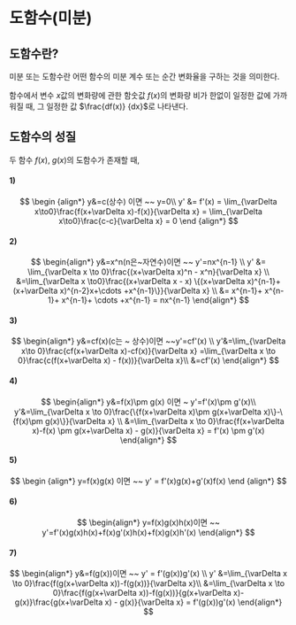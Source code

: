 # 도함수(미분)

## 도함수란?

미분 또는 도함수란 어떤 함수의 미분 계수 또는 순간 변화율을 구하는 것을 의미한다.

함수에서 변수 $x$값의 변화량에 관한 함숫값 $f(x)$의 변화량 비가 한없이 일정한 값에 가까워질 때, 그 일정한 값 $\frac{df(x)} {dx}$로 나타낸다.

## 도함수의 성질

두 함수 $f(x)$, $g(x)$의 도함수가 존재할 때,

#### 1)

$$
\begin {align*}
y&=c(상수) 이면 ~~ y=0\\
y' &= f'(x) = \lim_{\varDelta x\to0}\frac{f(x+\varDelta x)-f(x)}{\varDelta x} = \lim_{\varDelta x\to0}\frac{c-c}{\varDelta x} = 0
\end {align*}
$$



#### 2)

$$
\begin{align*}
y&=x^n(n은~자연수)이면 ~~ y'=nx^{n-1} \\
y' &= \lim_{\varDelta x \to 0}\frac{(x+\varDelta x)^n - x^n}{\varDelta x} \\ &=\lim_{\varDelta x \to0}\frac{(x+\varDelta x - x) \{(x+\varDelta x)^{n-1}+(x+\varDelta x)^{n-2}x+\cdots +x^{n-1}\}}{\varDelta x} \\
&= x^{n-1}+ x^{n-1}+ x^{n-1}+ \cdots +x^{n-1} = nx^{n-1}
\end{align*}
$$

#### 3)

$$
\begin{align*}
y&=cf(x)(c는 ~ 상수)이면 ~~y'=cf'(x) \\
y'&=\lim_{\varDelta x\to 0}\frac{cf(x+\varDelta x)-cf(x)}{\varDelta x} =\lim_{\varDelta x \to 0}\frac{c(f(x+\varDelta x) - f(x))}{\varDelta x}\\
&=cf'(x)
\end{align*}
$$



#### 4)

$$
\begin{align*}
y&=f(x)\pm g(x) 이면 ~ y'=f'(x)\pm g'(x)\\
y'&=\lim_{\varDelta x \to 0}\frac{\{f(x+\varDelta x)\pm g(x+\varDelta x)\}-\{f(x)\pm g(x)\}}{\varDelta x} \\
&=\lim_{\varDelta x \to 0}\frac{f(x+\varDelta x)-f(x) \pm g(x+\varDelta x) - g(x)}{\varDelta x} = f'(x) \pm g'(x)
\end{align*}
$$

#### 5)

$$
\begin {align*}
y=f(x)g(x) 이면 ~~ y' = f'(x)g(x)+g'(x)f(x)
\end {align*}
$$

#### 6)

$$
\begin{align*}
y=f(x)g(x)h(x)이면 ~~ y'=f'(x)g(x)h(x)+f(x)g'(x)h(x)+f(x)g(x)h'(x)
\end{align*}
$$

#### 7)

$$
\begin{align*}
y&=f(g(x))이면 ~~ y' = f'(g(x))g'(x) \\
y' &=\lim_{\varDelta x \to 0}\frac{f(g(x+\varDelta x))-f(g(x))}{\varDelta x}\\
&=\lim_{\varDelta x \to 0}\frac{f(g(x+\varDelta x))-f(g(x))}{g(x+\varDelta x)-g(x)}\frac{g(x+\varDelta x) - g(x)}{\varDelta x} = f'(g(x))g'(x)
\end{align*}
$$

